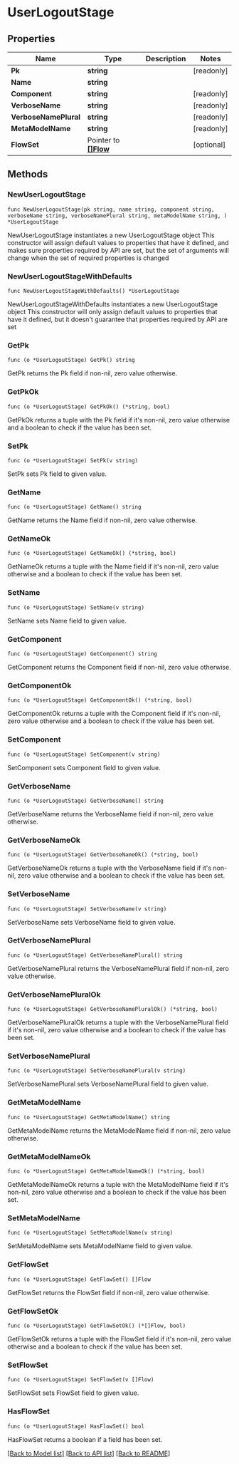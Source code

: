 # UserLogoutStage

## Properties

Name | Type | Description | Notes
------------ | ------------- | ------------- | -------------
**Pk** | **string** |  | [readonly] 
**Name** | **string** |  | 
**Component** | **string** |  | [readonly] 
**VerboseName** | **string** |  | [readonly] 
**VerboseNamePlural** | **string** |  | [readonly] 
**MetaModelName** | **string** |  | [readonly] 
**FlowSet** | Pointer to [**[]Flow**](Flow.md) |  | [optional] 

## Methods

### NewUserLogoutStage

`func NewUserLogoutStage(pk string, name string, component string, verboseName string, verboseNamePlural string, metaModelName string, ) *UserLogoutStage`

NewUserLogoutStage instantiates a new UserLogoutStage object
This constructor will assign default values to properties that have it defined,
and makes sure properties required by API are set, but the set of arguments
will change when the set of required properties is changed

### NewUserLogoutStageWithDefaults

`func NewUserLogoutStageWithDefaults() *UserLogoutStage`

NewUserLogoutStageWithDefaults instantiates a new UserLogoutStage object
This constructor will only assign default values to properties that have it defined,
but it doesn't guarantee that properties required by API are set

### GetPk

`func (o *UserLogoutStage) GetPk() string`

GetPk returns the Pk field if non-nil, zero value otherwise.

### GetPkOk

`func (o *UserLogoutStage) GetPkOk() (*string, bool)`

GetPkOk returns a tuple with the Pk field if it's non-nil, zero value otherwise
and a boolean to check if the value has been set.

### SetPk

`func (o *UserLogoutStage) SetPk(v string)`

SetPk sets Pk field to given value.


### GetName

`func (o *UserLogoutStage) GetName() string`

GetName returns the Name field if non-nil, zero value otherwise.

### GetNameOk

`func (o *UserLogoutStage) GetNameOk() (*string, bool)`

GetNameOk returns a tuple with the Name field if it's non-nil, zero value otherwise
and a boolean to check if the value has been set.

### SetName

`func (o *UserLogoutStage) SetName(v string)`

SetName sets Name field to given value.


### GetComponent

`func (o *UserLogoutStage) GetComponent() string`

GetComponent returns the Component field if non-nil, zero value otherwise.

### GetComponentOk

`func (o *UserLogoutStage) GetComponentOk() (*string, bool)`

GetComponentOk returns a tuple with the Component field if it's non-nil, zero value otherwise
and a boolean to check if the value has been set.

### SetComponent

`func (o *UserLogoutStage) SetComponent(v string)`

SetComponent sets Component field to given value.


### GetVerboseName

`func (o *UserLogoutStage) GetVerboseName() string`

GetVerboseName returns the VerboseName field if non-nil, zero value otherwise.

### GetVerboseNameOk

`func (o *UserLogoutStage) GetVerboseNameOk() (*string, bool)`

GetVerboseNameOk returns a tuple with the VerboseName field if it's non-nil, zero value otherwise
and a boolean to check if the value has been set.

### SetVerboseName

`func (o *UserLogoutStage) SetVerboseName(v string)`

SetVerboseName sets VerboseName field to given value.


### GetVerboseNamePlural

`func (o *UserLogoutStage) GetVerboseNamePlural() string`

GetVerboseNamePlural returns the VerboseNamePlural field if non-nil, zero value otherwise.

### GetVerboseNamePluralOk

`func (o *UserLogoutStage) GetVerboseNamePluralOk() (*string, bool)`

GetVerboseNamePluralOk returns a tuple with the VerboseNamePlural field if it's non-nil, zero value otherwise
and a boolean to check if the value has been set.

### SetVerboseNamePlural

`func (o *UserLogoutStage) SetVerboseNamePlural(v string)`

SetVerboseNamePlural sets VerboseNamePlural field to given value.


### GetMetaModelName

`func (o *UserLogoutStage) GetMetaModelName() string`

GetMetaModelName returns the MetaModelName field if non-nil, zero value otherwise.

### GetMetaModelNameOk

`func (o *UserLogoutStage) GetMetaModelNameOk() (*string, bool)`

GetMetaModelNameOk returns a tuple with the MetaModelName field if it's non-nil, zero value otherwise
and a boolean to check if the value has been set.

### SetMetaModelName

`func (o *UserLogoutStage) SetMetaModelName(v string)`

SetMetaModelName sets MetaModelName field to given value.


### GetFlowSet

`func (o *UserLogoutStage) GetFlowSet() []Flow`

GetFlowSet returns the FlowSet field if non-nil, zero value otherwise.

### GetFlowSetOk

`func (o *UserLogoutStage) GetFlowSetOk() (*[]Flow, bool)`

GetFlowSetOk returns a tuple with the FlowSet field if it's non-nil, zero value otherwise
and a boolean to check if the value has been set.

### SetFlowSet

`func (o *UserLogoutStage) SetFlowSet(v []Flow)`

SetFlowSet sets FlowSet field to given value.

### HasFlowSet

`func (o *UserLogoutStage) HasFlowSet() bool`

HasFlowSet returns a boolean if a field has been set.


[[Back to Model list]](../README.md#documentation-for-models) [[Back to API list]](../README.md#documentation-for-api-endpoints) [[Back to README]](../README.md)


